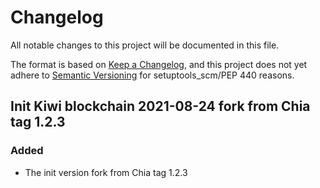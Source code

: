 # Changelog

All notable changes to this project will be documented in this file.

The format is based on [Keep a Changelog](https://keepachangelog.com/en/1.0.0/),
and this project does not yet adhere to [Semantic Versioning](https://semver.org/spec/v2.0.0.html)
for setuptools_scm/PEP 440 reasons.

## Init Kiwi blockchain 2021-08-24 fork from Chia tag 1.2.3

### Added

- The init version fork from Chia tag 1.2.3

